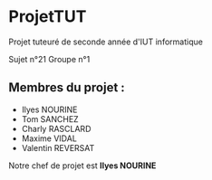 # ProjetTUT
Projet tuteuré de seconde année d'IUT informatique

Sujet n°21
Groupe n°1

## Membres du projet :
<ul>
<li>Ilyes NOURINE</li>
<li>Tom SANCHEZ</li>
<li>Charly RASCLARD</li>
<li>Maxime VIDAL</li>
<li>Valentin REVERSAT</li>
</ul>

Notre chef de projet est **Ilyes NOURINE**




